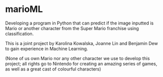 # marioML
Developing a program in Python that can predict if the image inputted is Mario or another character from the Super Mario franchise using classification. 

This is a joint project by Karolina Kowalska, Joanne Lin and Benjamin Dew to gain experience in Machine Learning.

(None of us own Mario nor any other character we use to develop this project; all rights go to Nintendo for creating an amazing series of games, as well as a great cast of colourful characters)
